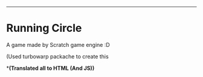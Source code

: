 -----------------------------------------------------------------------------
# Running Circle

 A game made by Scratch game engine :D

(Used turbowarp packache to create this

***(Translated all to HTML (And JS))**
